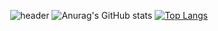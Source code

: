 <div align="center">
  
  ![header](https://capsule-render.vercel.app/api?type=waving&text=자기소개는%20너무%20어려워&&color=timeGradient&&animation=twinkling&height=200&fontSize=60)
  ![Anurag's GitHub stats](https://github-readme-stats.vercel.app/api?username=Torychu&show_icons=true&theme=radical)
  [![Top Langs](https://github-readme-stats.vercel.app/api/top-langs/?username=Torychu)](https://github.com/깃허브아이디/github-readme-stats)
</div>
<!--
**Torychu/Torychu** is a ✨ _special_ ✨ repository because its `README.md` (this file) appears on your GitHub profile.

Here are some ideas to get you started:

- 🔭 I’m currently working on ...
- 🌱 I’m currently learning ...
- 👯 I’m looking to collaborate on ...
- 🤔 I’m looking for help with ...
- 💬 Ask me about ...
- 📫 How to reach me: ...
- 😄 Pronouns: ...
- ⚡ Fun fact: ...
-->

